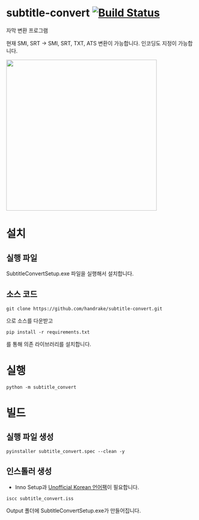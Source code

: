 # subtitle-convert [![Build Status](https://travis-ci.org/handrake/subtitle-convert.svg?branch=master)](https://travis-ci.org/handrake/subtitle-convert)
자막 변환 프로그램

현재 SMI, SRT -> SMI, SRT, TXT, ATS 변환이 가능합니다. 인코딩도 지정이 가능합니다.

<img src="https://i.imgur.com/nIUM5UO.png" width="400">

# 설치

## 실행 파일
SubtitleConvertSetup.exe 파일을 실행해서 설치합니다.

## 소스 코드
```
git clone https://github.com/handrake/subtitle-convert.git
```
으로 소스를 다운받고

```
pip install -r requirements.txt
```

를 통해 의존 라이브러리를 설치합니다.

# 실행

```
python -m subtitle_convert
```

# 빌드

## 실행 파일 생성

```
pyinstaller subtitle_convert.spec --clean -y
```

## 인스톨러 생성

* Inno Setup과 [Unofficial Korean 언어팩](https://github.com/jrsoftware/issrc/blob/master/Files/Languages/Unofficial/Korean.isl)이 필요합니다.

```
iscc subtitle_convert.iss
```

Output 폴더에 SubtitleConvertSetup.exe가 만들어집니다.
